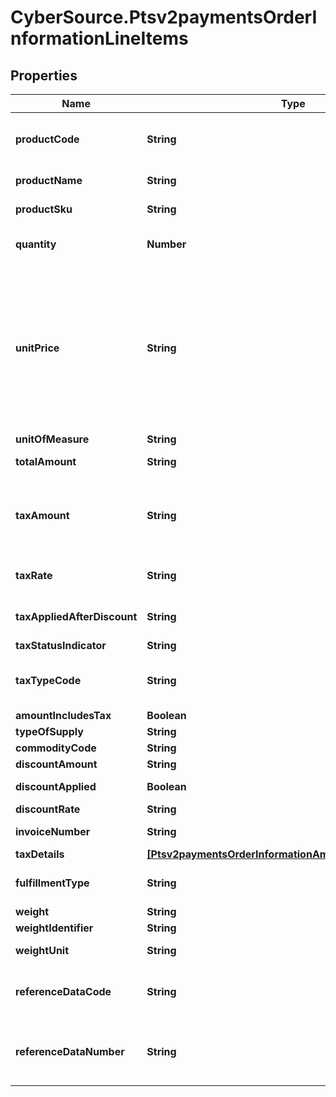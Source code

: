# CyberSource.Ptsv2paymentsOrderInformationLineItems

## Properties
Name | Type | Description | Notes
------------ | ------------- | ------------- | -------------
**productCode** | **String** | Type of product. This value is used to determine the category that the product is in: electronic, handling, physical, service, or shipping. The default value is **default**. If you are performing an authorization transaction (&#x60;processingOptions.capture&#x60; is set to &#x60;false&#x60;), and you set this field to a value other than default or any of the values related to shipping and handling, then the fields &#x60;quantity&#x60;, &#x60;productName&#x60;, and &#x60;productSku&#x60; are required. It can also have a value of \&quot;gift_card\&quot;.  For details, see the &#x60;product_code&#x60; field description in the [Credit Card Services Using the SCMP API Guide.](https://apps.cybersource.com/library/documentation/dev_guides/CC_Svcs_SCMP_API/html/wwhelp/wwhimpl/js/html/wwhelp.htm)  | [optional] 
**productName** | **String** | For an authorization or capture transaction (&#x60;processingOptions.capture&#x60; is set to &#x60;true&#x60; or &#x60;false&#x60;), this field is required when &#x60;orderInformation.lineItems[].productCode&#x60; is not set to &#x60;default&#x60; or one of the other values that are related to shipping and/or handling.  | [optional] 
**productSku** | **String** | Stock Keeping Unit (SKU) code for the product.  For an authorization or capture transaction (&#x60;processingOptions.capture&#x60; is set to &#x60;true&#x60; or &#x60;false&#x60;), this field is required when _orderInformation.lineItems[].productCode_ is not set to **default** or one of the other values that are related to shipping and/or handling.  | [optional] 
**quantity** | **Number** | Number of units for this order.  The default is &#x60;1&#x60;. For an authorization or capture transaction (&#x60;processingOptions.capture&#x60; is set to &#x60;true&#x60; or &#x60;false&#x60;), this field is required when _orderInformation.lineItems[].productCode_ is not set to **default** or one of the other values that are related to shipping and/or handling.  When orderInformation.lineItems[].productCode is \&quot;gift_card\&quot;, this is the total count of individual prepaid gift cards purchased.  | [optional] 
**unitPrice** | **String** | Per-item price of the product. This value cannot be negative. You can include a decimal point (.), but you cannot include any other special characters. CyberSource truncates the amount to the correct number of decimal places.  For processor-specific information, see the &#x60;amount&#x60; field description in [Credit Card Services Using the SCMP API.](http://apps.cybersource.com/library/documentation/dev_guides/CC_Svcs_SCMP_API/html)  **Important** Some processors have specific requirements and limitations, such as maximum amounts and maximum field lengths. See these guides for details: - [Merchant Descriptors Using the SCMP API Guide] (https://apps.cybersource.com/library/documentation/dev_guides/Merchant_Descriptors_SCMP_API/html/wwhelp/wwhimpl/js/html/wwhelp.htm) - \&quot;Capture Information for Specific Processors\&quot; section in the [Credit Card Services Using the SCMP API Guide](https://apps.cybersource.com/library/documentation/dev_guides/CC_Svcs_SCMP_API/html/wwhelp/wwhimpl/js/html/wwhelp.htm)  #### DCC with a Third-Party Provider Set this field to the converted amount that was returned by the DCC provider. You must include either the 1st line item in the order and this field, or the request-level field &#x60;orderInformation.amountDetails.totalAmount&#x60; in your request. For details, see \&quot;Dynamic Currency Conversion with a Third Party Provider\&quot; in the [Credit Card Services Using the SCMP API Guide.](https://apps.cybersource.com/library/documentation/dev_guides/CC_Svcs_SCMP_API/html/wwhelp/wwhimpl/js/html/wwhelp.htm)  #### FDMS South If you accept IDR or CLP currencies, see the entry for FDMS South in the [Merchant Descriptors Using the SCMP API Guide.] (https://apps.cybersource.com/library/documentation/dev_guides/Merchant_Descriptors_SCMP_API/html/wwhelp/wwhimpl/js/html/wwhelp.htm)  #### Zero Amount Authorizations If your processor supports zero amount authorizations, you can set this field to 0 for the authorization to check if the card is lost or stolen. See \&quot;Zero Amount Authorizations\&quot; in the [Credit Card Services Using the SCMP API Guide.](https://apps.cybersource.com/library/documentation/dev_guides/CC_Svcs_SCMP_API/html/wwhelp/wwhimpl/js/html/wwhelp.htm)  | [optional] 
**unitOfMeasure** | **String** | Unit of measure, or unit of measure code, for the item.  | [optional] 
**totalAmount** | **String** | Total amount for the item. Normally calculated as the unit price times quantity.  When &#x60;orderInformation.lineItems[].productCode&#x60; is \&quot;gift_card\&quot;, this is the purchase amount total for prepaid gift cards in major units.  Example: 123.45 USD &#x3D; 123  | [optional] 
**taxAmount** | **String** | Total tax to apply to the product. This value cannot be negative. The tax amount and the offer amount must be in the same currency. The tax amount field is additive.  The following example uses a two-exponent currency such as USD:   1. You include each line item in your request.  ..- 1st line item has amount&#x3D;10.00, quantity&#x3D;1, and taxAmount&#x3D;0.80  ..- 2nd line item has amount&#x3D;20.00, quantity&#x3D;1, and taxAmount&#x3D;1.60  2. The total amount authorized will be 32.40, not 30.00 with 2.40 of tax included.  If you want to include the tax amount and also request the ics_tax service, see Tax Calculation Service Using the SCMP API.  This field is frequently used for Level II and Level III transactions. For details, see &#x60;tax_amount&#x60; field description in [Level II and Level III Processing Using the SCMP API.](https://apps.cybersource.com/library/documentation/dev_guides/Level_2_3_SCMP_API/html/wwhelp/wwhimpl/js/html/wwhelp.htm)  | [optional] 
**taxRate** | **String** | Tax rate applied to the item.  For details, see &#x60;tax_rate&#x60; field description in the [Level II and Level III Processing Using the SCMP API Guide.](https://apps.cybersource.com/library/documentation/dev_guides/Level_2_3_SCMP_API/html/wwhelp/wwhimpl/js/html/wwhelp.htm)  **Visa**: Valid range is 0.01 to 0.99 (1% to 99%, with only whole percentage values accepted; values with additional decimal places will be truncated).  **Mastercard**: Valid range is 0.00001 to 0.99999 (0.001% to 99.999%).  | [optional] 
**taxAppliedAfterDiscount** | **String** | Flag to indicate how you handle discount at the line item level.   - 0: no line level discount provided  - 1: tax was calculated on the post-discount line item total  - 2: tax was calculated on the pre-discount line item total  &#x60;Note&#x60; Visa will inset 0 (zero) if an invalid value is included in this field.  This field relates to the value in the _lineItems[].discountAmount_ field.  | [optional] 
**taxStatusIndicator** | **String** | Flag to indicate whether tax is exempted or not included.   - 0: tax not included  - 1: tax included  - 2: transaction is not subject to tax  | [optional] 
**taxTypeCode** | **String** | Type of tax being applied to the item.  For possible values, see the processor-specific field descriptions in [Level II and Level III Processing Using the SCMP API.](https://apps.cybersource.com/library/documentation/dev_guides/Level_2_3_SCMP_API/html/wwhelp/wwhimpl/js/html/wwhelp.htm):  #### FDC Nashville Global - &#x60;alternate_tax_type_applied&#x60; - &#x60;alternate_tax_type_identifier&#x60;  #### Worldpay VAP - &#x60;alternate_tax_type_identifier&#x60;  #### RBS WorldPay Atlanta - &#x60;tax_type_applied&#x60;  #### TSYS Acquiring Solutions - &#x60;tax_type_applied&#x60; - &#x60;local_tax_indicator&#x60;  #### Chase Paymentech Solutions - &#x60;tax_type_applied&#x60;  #### Elavon Americas - &#x60;local_tax_indicator&#x60;  #### FDC Compass - &#x60;tax_type_applied&#x60;  #### OmniPay Direct - &#x60;local_tax_indicator&#x60;  | [optional] 
**amountIncludesTax** | **Boolean** | Flag that indicates whether the tax amount is included in the Line Item Total.  Possible values:  - **true**  - **false**  | [optional] 
**typeOfSupply** | **String** | Flag to indicate whether the purchase is categorized as goods or services. Possible values:   - 00: goods  - 01: services  | [optional] 
**commodityCode** | **String** | Commodity code or International description code used to classify the item. Contact your acquirer for a list of codes.  | [optional] 
**discountAmount** | **String** | Discount applied to the item. | [optional] 
**discountApplied** | **Boolean** | Flag that indicates whether the amount is discounted.  If you do not provide a value but you set Discount Amount to a value greater than zero, then CyberSource sets this field to **true**.  Possible values:  - **true**  - **false**  | [optional] 
**discountRate** | **String** | Rate the item is discounted. Maximum of 2 decimal places.  Example 5.25 (&#x3D;5.25%)  | [optional] 
**invoiceNumber** | **String** | Field to support an invoice number for a transaction. You must specify the number of line items that will include an invoice number. By default, the first line item will include an invoice number field. The invoice number field can be included for up to 10 line items.  | [optional] 
**taxDetails** | [**[Ptsv2paymentsOrderInformationAmountDetailsTaxDetails]**](Ptsv2paymentsOrderInformationAmountDetailsTaxDetails.md) |  | [optional] 
**fulfillmentType** | **String** | Information about the product code used for the line item. Possible values: - &#x60;E&#x60;: The product code is &#x60;electronic_software&#x60;. - &#x60;P&#x60;: The product code is not &#x60;electronic_software&#x60;.  For details, see the &#x60;fulfillmentType&#x60; field description in [Business Center Reporting User Guide.] (https://apps.cybersource.com/library/documentation/dev_guides/reporting_and_reconciliation/Reporting_User/html/wwhelp/wwhimpl/js/html/wwhelp.htm)  | [optional] 
**weight** | **String** | Weight of the item. See Numbered Elements. | [optional] 
**weightIdentifier** | **String** | Type of weight. See Numbered Elements.  Possible values: - B: Billed weight - N: Actual net weight  | [optional] 
**weightUnit** | **String** | Code that specifies the unit of measurement for the weight amount. For example, OZ specifies ounce and LB specifies pound. The possible values are defined by the ANSI Accredited Standards Committee (ASC).  See Numbered Elements.  | [optional] 
**referenceDataCode** | **String** | Code that identifies the value of the corresponding item_#_referenceData_#_number field. See Numbered Elements.  Possible values: - AN: Client-defined asset code - MG: Manufacturer&#39;s part number - PO: Purchase order number - SK: Supplier stock keeping unit number - UP: Universal product code - VC: Supplier catalog number - VP: Vendor part number  This field is a pass-through, which means that CyberSource does not verify the value or modify it in any way before sending it to the processor.  | [optional] 
**referenceDataNumber** | **String** | Reference number.  The meaning of this value is identified by the value of the corresponding &#x60;referenceDataCode&#x60; field. See Numbered Elements.  The maximum length for this field depends on the value of the corresponding &#x60;referenceDataCode&#x60; field: - When the code is &#x60;PO&#x60;, the maximum length for the reference number is 22. - When the code is &#x60;VC&#x60;, the maximum length for the reference number is 20. - For all other codes, the maximum length for the reference number is 30.  This field is a pass-through, which means that CyberSource does not verify the value or modify it in any way before sending it to the processor.  | [optional] 


